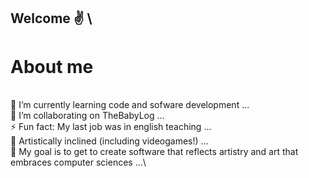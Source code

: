 ## Welcome ✌️ \
# About me
\
🌱 I’m currently learning code and sofware development ...\
👯 I’m collaborating on TheBabyLog ...\
⚡ Fun fact: My last job was in english teaching ...\
🎨 Artistically inclined (including videogames!) ...\
🔭 My goal is to get to create software that reflects artistry and art that embraces computer sciences ...\
